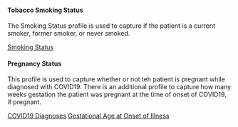 ﻿
#### Tobacco Smoking Status

The Smoking Status profile is used to capture if the patient is a current smoker, former smoker, or never smoked.

[Smoking Status](StructureDefinition-smoking-status.html)

#### Pregnancy Status

This profile is used to capture whether or not teh patient is pregnant while diagnosed with COVID19.  There is an additional profile to capture how many weeks gestation the patient was pregnant at the time of onset of COVID19, if pregnant.

[COVID19 Diagnoses](StructureDefinition-pregnancy-status.html)
[Gestational Age at Onset of Illness](StructureDefinition-gestational-age-at-onset-of-illness.html)
